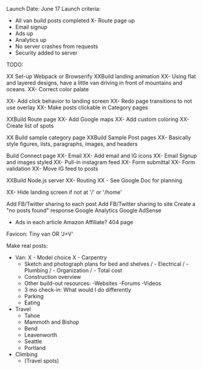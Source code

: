 Launch Date: June 17
Launch criteria:
- All van build posts completed
X- Route page up
- Email signup
- Ads up
- Analytics up
- No server crashes from requests
- Security added to server


TODO:

XX Set-up Webpack or Browserify
XXBuild landing animation
XX- Using flat and layered designs, have a little van driving in front of mountains and oceans.
XX- Correct color palate

XX- Add click behavior to landing screen
XX- Redo page transitions to not use overlay
XX- Make posts clickable in Category pages

XXBuild Route page
XX- Add Google maps
XX- Add custom coloring
XX- Create list of spots

XX Build sample category page
XXBuild Sample Post pages
XX- Basically style figures, lists, paragraphs, images, and headers

Build Connect page
XX- Email
XX- Add email and IG icons
XX- Email Signup and images styled
XX- Pull-in instagram feed
XX- Form submittal
XX- Form validation
XX- Move IG feed to posts

XXBuild Node.js server
XX- Routing
XX - See Google Doc for planning

XX- Hide landing screen if not at '/' or '/home'

Add FB/Twitter sharing to each post
Add FB/Twitter sharing to site
Create a "no posts found" response
Google Analytics
Google AdSense
- Ads in each article
Amazon Affiliate?
404 page

Favicon: Tiny van OR 'J+V'

Make real posts:
- Van:
X	- Model choice
X	- Carpentry
	- Sketch and photograph plans for bed and shelves
/	- Electrical
/	- Plumbing
/	- Organization
/	- Total cost
	- Construction overview
	- Other build-out resources: -Websites -Forums -Videos
	- 3 mo check-in: What would I do differently
	- Parking
	- Eating
- Travel
	- Tahoe
	- Mammoth and Bishop
	- Bend
	- Leavenworth
	- Seattle
	- Portland
- Climbing
	- (Travel spots)
